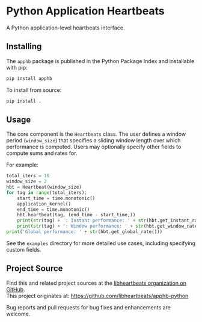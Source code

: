 # Python Application Heartbeats

A Python application-level heartbeats interface.


## Installing

The `apphb` package is published in the Python Package Index and installable with pip:

```sh
pip install apphb
```

To install from source:

```sh
pip install .
```


## Usage

The core component is the `Heartbeats` class.
The user defines a window period (`window_size`) that specifies a sliding window length over which performance is computed.
Users may optionally specify other fields to compute sums and rates for.

For example:

```Python
total_iters = 10
window_size = 2
hbt = Heartbeat(window_size)
for tag in range(total_iters):
    start_time = time.monotonic()
    application_kernel()
    end_time = time.monotonic()
    hbt.heartbeat(tag, (end_time - start_time,))
    print(str(tag) + ': Instant performance: ' + str(hbt.get_instant_rate()))
    print(str(tag) + ': Window performance: ' + str(hbt.get_window_rate()))
print('Global performance: ' + str(hbt.get_global_rate()))
```

See the `examples` directory for more detailed use cases, including specifying custom fields.


## Project Source

Find this and related project sources at the [libheartbeats organization on GitHub](https://github.com/libheartbeats).  
This project originates at: https://github.com/libheartbeats/apphb-python

Bug reports and pull requests for bug fixes and enhancements are welcome.
